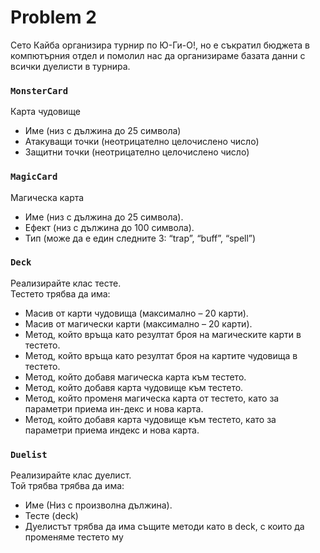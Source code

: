 # Problem 2

Сето Кайба организира турнир по Ю-Ги-О!, но е съкратил бюджета в компютърния отдел и помолил нас да организираме базата данни с всички дуелисти в турнира.

###  `MonsterCard`

Карта чудовище

* Име (низ с дължина до 25 символа)
* Атакуващи точки (неотрицателно целочислено число)
* Защитни точки (неотрицателно целочислено число)

### `MagicCard`

Магическа карта

* Име (низ с дължина до 25 символа).
* Ефект (низ с дължина до 100 символа).
* Тип (може да е един следните 3: “trap”, “buff”, “spell”)

### `Deck`

Реализирайте клас тесте. <br>
Тестето трябва да има:

* Масив от карти чудовища (максимално – 20 карти).
* Масив от магически карти (максимално – 20 карти).
* Метод, който връща като резултат броя на магическите карти в тестето.
* Метод, който връща като резултат броя на картите чудовища в тестето.
* Метод, който добавя магическа карта към тестето.
* Метод, който добавя карта чудовище към тестето.
* Метод, който променя магическа карта от тестето, като за параметри приема ин-декс и нова карта.
* Метод, който добавя карта чудовище към тестето, като за параметри приема индекс и нова карта.

### `Duelist`

Реализирайте клас дуелист. <br>
Той трябва трябва да има:

* Име (Низ с произволна дължина).
* Тесте (deck)
* Дуелистът трябва да има същите методи като в deck, с които да променяме тестето му
